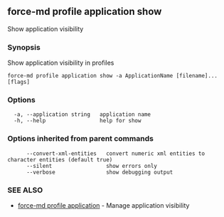 ## force-md profile application show

Show application visibility

### Synopsis

Show application visibility in profiles

```
force-md profile application show -a ApplicationName [filename]... [flags]
```

### Options

```
  -a, --application string   application name
  -h, --help                 help for show
```

### Options inherited from parent commands

```
      --convert-xml-entities   convert numeric xml entities to character entities (default true)
      --silent                 show errors only
      --verbose                show debugging output
```

### SEE ALSO

* [force-md profile application](force-md_profile_application.md)	 - Manage application visibility

